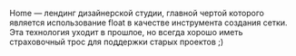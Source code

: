Home —  лендинг дизайнерской студии, главной чертой которого является использование float 
в качестве инструмента создания сетки. 
Эта технология уходит в прошлое, но всегда хорошо иметь страховочный трос для поддержки старых проектов ;) 
